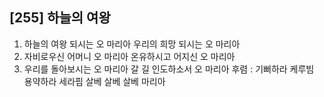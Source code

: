 ## [255] 하늘의 여왕

1) 하늘의 여왕 되시는 오 마리아 우리의 희망 되시는 오 마리아
2) 자비로우신 어머니 오 마리아 온유하시고 어지신 오 마리아
3) 우리를 돌아보시는 오 마리아 갈 길 인도하소서 오 마리아
후렴 : 기뻐하라 케루빔 용약하라 세라핌 살베 살베 살베 마리아
